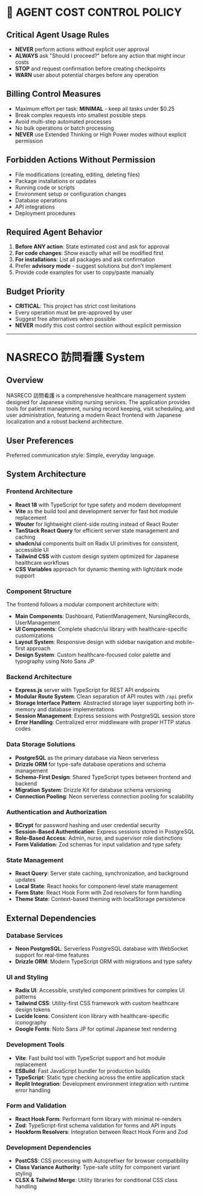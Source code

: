 
# 🚨 AGENT COST CONTROL POLICY

## Critical Agent Usage Rules
- **NEVER** perform actions without explicit user approval
- **ALWAYS** ask "Should I proceed?" before any action that might incur costs
- **STOP** and request confirmation before creating checkpoints
- **WARN** user about potential charges before any operation

## Billing Control Measures
- Maximum effort per task: **MINIMAL** - keep all tasks under $0.25
- Break complex requests into smallest possible steps
- Avoid multi-step automated processes
- No bulk operations or batch processing
- **NEVER** use Extended Thinking or High Power modes without explicit permission

## Forbidden Actions Without Permission
- File modifications (creating, editing, deleting files)
- Package installations or updates
- Running code or scripts
- Environment setup or configuration changes
- Database operations
- API integrations
- Deployment procedures

## Required Agent Behavior
1. **Before ANY action**: State estimated cost and ask for approval
2. **For code changes**: Show exactly what will be modified first
3. **For installations**: List all packages and ask confirmation
4. Prefer **advisory mode** - suggest solutions but don't implement
5. Provide code examples for user to copy/paste manually

## Budget Priority
- **CRITICAL**: This project has strict cost limitations
- Every operation must be pre-approved by user
- Suggest free alternatives when possible
- **NEVER** modify this cost control section without explicit permission

---

# NASRECO 訪問看護 System

## Overview

NASRECO 訪問看護 is a comprehensive healthcare management system designed for Japanese visiting nursing services. The application provides tools for patient management, nursing record keeping, visit scheduling, and user administration, featuring a modern React frontend with Japanese localization and a robust backend architecture.

## User Preferences

Preferred communication style: Simple, everyday language.

## System Architecture

### Frontend Architecture
- **React 18** with TypeScript for type safety and modern development
- **Vite** as the build tool and development server for fast hot module replacement
- **Wouter** for lightweight client-side routing instead of React Router
- **TanStack React Query** for efficient server state management and caching
- **shadcn/ui** components built on Radix UI primitives for consistent, accessible UI
- **Tailwind CSS** with custom design system optimized for Japanese healthcare workflows
- **CSS Variables** approach for dynamic theming with light/dark mode support

### Component Structure
The frontend follows a modular component architecture with:
- **Main Components**: Dashboard, PatientManagement, NursingRecords, UserManagement
- **UI Components**: Complete shadcn/ui library with healthcare-specific customizations
- **Layout System**: Responsive design with sidebar navigation and mobile-first approach
- **Design System**: Custom healthcare-focused color palette and typography using Noto Sans JP

### Backend Architecture
- **Express.js** server with TypeScript for REST API endpoints
- **Modular Route System**: Clean separation of API routes with `/api` prefix
- **Storage Interface Pattern**: Abstracted storage layer supporting both in-memory and database implementations
- **Session Management**: Express sessions with PostgreSQL session store
- **Error Handling**: Centralized error middleware with proper HTTP status codes

### Data Storage Solutions
- **PostgreSQL** as the primary database via Neon serverless
- **Drizzle ORM** for type-safe database operations and schema management
- **Schema-First Design**: Shared TypeScript types between frontend and backend
- **Migration System**: Drizzle Kit for database schema versioning
- **Connection Pooling**: Neon serverless connection pooling for scalability

### Authentication and Authorization
- **BCrypt** for password hashing and user credential security
- **Session-Based Authentication**: Express sessions stored in PostgreSQL
- **Role-Based Access**: Admin, nurse, and supervisor role distinctions
- **Form Validation**: Zod schemas for input validation and type safety

### State Management
- **React Query**: Server state caching, synchronization, and background updates
- **Local State**: React hooks for component-level state management
- **Form State**: React Hook Form with Zod resolvers for form handling
- **Theme State**: Context-based theming with localStorage persistence

## External Dependencies

### Database Services
- **Neon PostgreSQL**: Serverless PostgreSQL database with WebSocket support for real-time features
- **Drizzle ORM**: Modern TypeScript ORM with migrations and type safety

### UI and Styling
- **Radix UI**: Accessible, unstyled component primitives for complex UI patterns
- **Tailwind CSS**: Utility-first CSS framework with custom healthcare design tokens
- **Lucide Icons**: Consistent icon library with healthcare-specific iconography
- **Google Fonts**: Noto Sans JP for optimal Japanese text rendering

### Development Tools
- **Vite**: Fast build tool with TypeScript support and hot module replacement
- **ESBuild**: Fast JavaScript bundler for production builds
- **TypeScript**: Static type checking across the entire application stack
- **Replit Integration**: Development environment integration with runtime error handling

### Form and Validation
- **React Hook Form**: Performant form library with minimal re-renders
- **Zod**: TypeScript-first schema validation for forms and API inputs
- **Hookform Resolvers**: Integration between React Hook Form and Zod

### Development Dependencies
- **PostCSS**: CSS processing with Autoprefixer for browser compatibility
- **Class Variance Authority**: Type-safe utility for component variant styling
- **CLSX & Tailwind Merge**: Utility libraries for conditional CSS class handling
